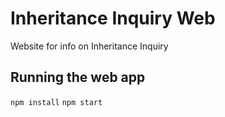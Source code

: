 # Inheritance Inquiry Web

Website for info on Inheritance Inquiry

## Running the web app

`npm install`
`npm start`
